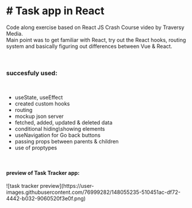 <h1> # Task app in React </h1>

<p>Code along exercise based on React JS Crash Course video by Traversy Media.<br/>
Main point was to get familiar with React, try out the React hooks, routing system and basically figuring out differences between Vue & React.</p>
<br />
<h3>succesfuly used:</h3>
<br />
<ul>
  <li>useState, useEffect</li>
  <li>created custom hooks</li>
  <li>routing</li>
  <li>mockup json server</li>
  <li>fetched, added, updated & deleted data</li>
  <li>conditional hiding\showing elements</li>
  <li>useNavigation for Go back buttons</li>
  <li>passing props between parents & children</li>
  <li>use of proptypes</li>
</ul>
<br />
<h4>preview of Task Tracker app:</h4>
![task tracker preview](https://user-images.githubusercontent.com/76999282/148055235-510451ac-df72-4442-b032-9060520f3e0f.png)
